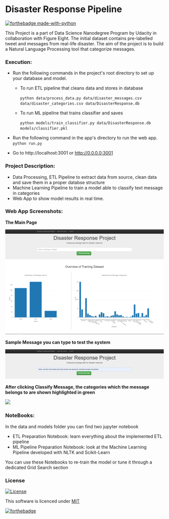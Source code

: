 # Disaster Response Pipeline

[![forthebadge made-with-python](http://ForTheBadge.com/images/badges/made-with-python.svg)](https://www.python.org/)

This Project is a part of Data Science Nanodegree Program by Udacity in collaboration with Figure Eight. The initial dataset contains pre-labelled tweet and messages from real-life disaster. The aim of the project is to build a Natural Language Processing tool that categorize messages.

### Execution:

- Run the following commands in the project's root directory to set up your database and model.

    - To run ETL pipeline that cleans data and stores in database
	
        `python data/process_data.py data/disaster_messages.csv data/disaster_categories.csv data/DisasterResponse.db`
		
    - To run ML pipeline that trains classifier and saves
	
        `python models/train_classifier.py data/DisasterResponse.db models/classifier.pkl`

- Run the following command in the app's directory to run the web app.
    `python run.py`

- Go to http://localhost:3001 or http://0.0.0.0:3001


### Project Description:

- Data Processing, ETL Pipeline to extract data from source, clean data and save them in a proper databse structure
- Machine Learning Pipeline to train a model able to classify text message in categories
- Web App to show model results in real time.


### Web App Screenshots:

**The Main Page**

![](https://github.com/s0umitra/Disaster-Response-Pipeline/blob/master/screenshots/sample_master_full.jpg)

**Sample Message you can type to test the system**

![](https://github.com/s0umitra/Disaster-Response-Pipeline/blob/master/screenshots/sample_input.png)

**After clicking Classify Message, the categories which the message belongs to are shown highlighted in green**

![](https://github.com/s0umitra/Disaster-Response-Pipeline/blob/master/screenshots/sample_go_full.png)


### NoteBooks:

In the data and models folder you can find two jupyter notebook

- ETL Preparation Notebook: learn everything about the implemented ETL pipeline
- ML Pipeline Preparation Notebook: look at the Machine Learning Pipeline developed with NLTK and Scikit-Learn

You can use these Notebooks to re-train the model or tune it through a dedicated Grid Search section

### License

[![License](http://img.shields.io/:license-mit-blue.svg?style=flat-square)](https://github.com/s0umitra/Disaster-Response-Pipeline/blob/master/LICENSE)

This software is licenced under [MIT](https://github.com/s0umitra/Disaster-Response-Pipeline/blob/master/LICENSE)

[![forthebadge](https://forthebadge.com/images/badges/built-with-love.svg)](https://forthebadge.com)
